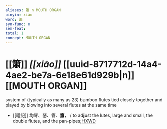 ```yaml
---
aliases: 簫 n MOUTH ORGAN
pinyin: xiāo
word: 簫
syn-func: n
sem-feat: 
total: 1
concept: MOUTH ORGAN 
---
```

# [[簫]] *[[xiāo]]*  [[uuid-8717712d-14a4-4ae2-be7a-6e18e61d929b|n]] [[MOUTH ORGAN]]
system of (typically as many as 23) bamboo flutes tied closely together and played by blowing into several flutes at the same time
 - [[禮記]] 均琴、瑟、管、**簫**， / to adjust the lutes, large and small, the double flutes, and the pan-pipes;[HXWD](https://hxwd.org/textview.html?location=KR1d0052_tls_006-45a.4)